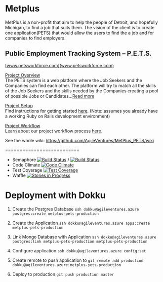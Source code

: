 Metplus
==========================
MetPlus is a non-profit that aim to help the people of Detroit, and hopefully Michigan, to find a job that suits them. The vision of the client is to create one application(PETS) that would allow the users to find the a job and for companies to find employers.


Public Employment Tracking System – P.E.T.S.
--------------------------------------------

[www.petsworkforce.com](www.petsworkforce.com)

<a href="https://github.com/AgileVentures/MetPlus_PETS/wiki/Project-Overview">Project Overview</a><br>
The PETS system is a web platform where the Job Seekers and the Companies can find each other. The platform will try to match all the skills of the Job Seekers and the skills needed by the Companies creating a pool of possible Jobs or Candidates...<a href="https://github.com/AgileVentures/MetPlus_PETS/wiki/Project-Overview">Read more</a>

<a href="https://github.com/AgileVentures/MetPlus_PETS/wiki/Project-Setup">Project Setup</a><br>
Find instructions for getting started <a href="https://github.com/AgileVentures/MetPlus_PETS/wiki/Project-Setup">here</a>. (Note: assumes you already have a working Ruby on Rails development environment)

<a href="https://github.com/AgileVentures/MetPlus_PETS/wiki/Project-Workflow">Project Workflow</a><br>
Learn about our project workflow process <a href="https://github.com/AgileVentures/MetPlus_PETS/wiki/Project-Workflow">here</a>.

See the whole wiki: <a href="https://github.com/AgileVentures/MetPlus_PETS/wiki">https://github.com/AgileVentures/MetPlus_PETS/wiki</a>

==========================
 - Semaphore [![Build Status](https://semaphoreci.com/api/v1/joaopapereira/metplus_pets-2/branches/master/badge.svg)](https://semaphoreci.com/joaopapereira/metplus_pets-2) / [![Build Status](https://semaphoreci.com/api/v1/joaopapereira/metplus_pets-2/branches/development/badge.svg)](https://semaphoreci.com/joaopapereira/metplus_pets-2)
 - Code Climate [![Code Climate](https://codeclimate.com/github/AgileVentures/MetPlus_PETS/badges/gpa.svg)](https://codeclimate.com/github/AgileVentures/MetPlus_PETS)
 - Test Coverage [![Test Coverage](https://codeclimate.com/github/AgileVentures/MetPlus_PETS/badges/coverage.svg)](https://codeclimate.com/github/AgileVentures/MetPlus_PETS/coverage)
 - Waffle [![Stories in Progress](https://badge.waffle.io/AgileVentures/MetPlus_tracker.png?label=in%20progress&title=In%20Progress)](http://waffle.io/AgileVentures/MetPlus_tracker)

 
# Deployment with Dokku

1. Create the Postgres Database
`ssh dokku@agileventures.azure postgres:create metplus-pets-production`

1. Create the Application
`ssh dokku@agileventures.azure apps:create metplus-pets-production`

1. Link Mongo Database with Application
`ssh dokku@agileventures.azure postgres:link metplus-pets-production metplus-pets-production`

1. Configure application
`ssh dokku@agileventures.azure config:set `

1. Create remote to push application to
`git remote add production dokku@agileventures.azure:metplus-pets-production`

1. Deploy to production
`git push production master`
